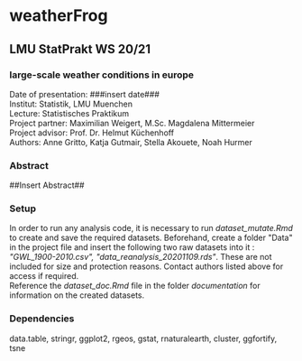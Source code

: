 # weatherFrog
## LMU StatPrakt WS 20/21
### large-scale weather conditions in europe

Date of presentation: ###insert date###  
Institut: Statistik, LMU Muenchen  
Lecture: Statistisches Praktikum  
Project partner: Maximilian Weigert, M.Sc. Magdalena Mittermeier  
Project advisor: Prof. Dr. Helmut Küchenhoff  
Authors: Anne Gritto, Katja Gutmair, Stella Akouete, Noah Hurmer


### Abstract

##Insert Abstract##


### Setup

In order to run any analysis code, it is necessary to run *dataset_mutate.Rmd* to create and save the required datasets. Beforehand, create a folder "Data" in the project file and insert the following two raw datasets into it : *"GWL_1900-2010.csv", "data_reanalysis_20201109.rds"*. These are not included for size and protection reasons. Contact authors listed above for access if required.  
  Reference the *dataset_doc.Rmd* file in the folder *documentation* for information on the created datasets.


### Dependencies

data.table, stringr, ggplot2, rgeos, gstat, rnaturalearth, cluster, ggfortify, tsne
